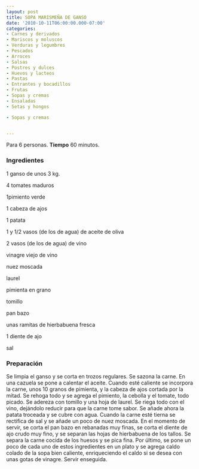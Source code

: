```yaml
---
layout: post
title: SOPA MARISMEÑA DE GANSO
date: '2010-10-11T06:00:00.000-07:00'
categories:
- Carnes y derivados
- Mariscos y moluscos
- Verduras y legumbres
- Pescados
- Arroces
- Salsas
- Postres y dulces
- Huevos y lacteos
- Pastas
- Entrantes y bocadillos
- Frutas
- Sopas y cremas
- Ensaladas
- Setas y hongos

- Sopas y cremas


---
```


Para 6 personas.
<b>Tiempo</b> 60 minutos.

<h3>Ingredientes</h3>

1 ganso de unos 3 kg.

4 tomates maduros

1pimiento verde

1 cabeza de ajos

1 patata

1 y 1/2 vasos (de los de agua) de aceite de oliva

2 vasos (de los de agua) de vino

vinagre viejo de vino

nuez moscada

laurel

pimienta en grano

tomillo

pan bazo

unas ramitas de hierbabuena fresca

1 diente de ajo

sal

<h3>Preparación</h3>

Se limpia el ganso y se corta en trozos regulares. Se sazona la carne. En una cazuela se pone a calentar el aceite. Cuando esté caliente se incorpora la carne, unos 10 granos de pimienta, y la cabeza de ajos cortada por la mitad. Se rehoga todo y se agrega el pimiento, la cebolla y el tomate, todo picado. Se adereza con tomillo y una hoja de laurel. Se riega todo con el vino, dejándolo reducir para que la carne tome sabor. Se añade ahora la patata troceada y se cubre con agua. Cuando la carne esté tierna se rectifica de sal y se añade un poco de nuez moscada. En el momento de servir, se corta el pan bazo en rebanadas muy finas, se corta el diente de ajo crudo muy fino, y se separan las hojas de hierbabuena de los tallos. Se separa la carne cocida de los huesos y se pica fina. Por último, se pone un poco de cada uno de estos ingredientes en un plato y se agrega caldo colado de la sopa bien caliente, enriqueciendo el caldo si se desea con unas gotas de vinagre. Servir enseguida.

